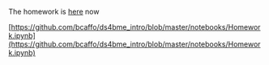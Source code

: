 The homework is [here](https://github.com/bcaffo/ds4bme_intro/blob/master/notebooks/Homework.ipynb) now

[https://github.com/bcaffo/ds4bme_intro/blob/master/notebooks/Homework.ipynb](https://github.com/bcaffo/ds4bme_intro/blob/master/notebooks/Homework.ipynb)
